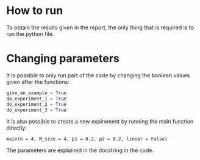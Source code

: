 # How to run
To obtain the results given in the report, the only thing that is required is to run the python file. 
# Changing parameters
It is possible to only run part of the code by changing the boolean values given after the functions:
```python
give_an_example = True
do_experiment_1 = True
do_experiment_2 = True
do_experiment_3 = True
```
It is also possible to create a new expirement by running the main function directly:
```
main(n = 4, M_size = 4, p1 = 0.2, p2 = 0.2, linear = False)
```
The parameters are explained in the docstring in the code.